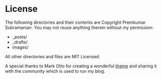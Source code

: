 # License

The following directories and their contents are Copyright Premkumar Subramanian. You may not reuse anything therein without my permission:

* _posts/
* _drafts/
* images/

All other directories and files are MIT Licensed.

A special thanks to Mark Otto for creating a wonderful [theme](https://github.com/poole/lanyon) and sharing it with the community which is used to run my blog.
